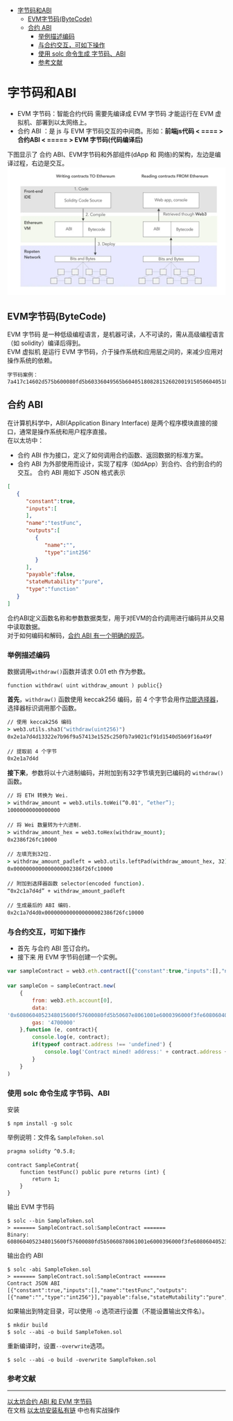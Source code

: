 - [字节码和ABI](#字节码和abi)
  - [EVM字节码(ByteCode)](#evm字节码bytecode)
  - [合约 ABI](#合约-abi)
    - [举例描述编码](#举例描述编码)
    - [与合约交互，可如下操作](#与合约交互可如下操作)
    - [使用 solc 命令生成 字节码、ABI](#使用-solc-命令生成-字节码abi)
    - [参考文献](#参考文献)


# 字节码和ABI  
- EVM 字节码：智能合约代码 需要先编译成 EVM 字节码 才能运行在 EVM 虚拟机、部署到以太网络上。  
- 合约 ABI ：是 js 与 EVM 字节码交互的中间商。形如：**前端js代码 < ==== \> 合约ABI \< ===== > EVM 字节码(代码编译后)**  

下图显示了 合约 ABI、EVM字节码和外部组件(dApp 和 网络)的架构，左边是编译过程，右边是交互。
![](https://github.com/BruceCoins/Pizza369/blob/main/0x0002%20EVM/image/0x01-1.png)  

## EVM字节码(ByteCode)
EVM 字节码 是一种低级编程语言，是机器可读，人不可读的，需从高级编程语言（如 solidity）编译后得到。  
EVM 虚拟机 是运行 EVM 字节码，介于操作系统和应用层之间的，来减少应用对操作系统的依赖。
```
字节码案例：
7a417c14602d575b600080fd5b60336049565b6040518082815260200191505060405180910390f35b6000600190509056fea
```

## 合约 ABI
在计算机科学中，ABI(Application Binary Interface) 是两个程序模块直接的接口，通常是操作系统和用户程序直接。  
在以太坊中：  
- 合约 ABI 作为接口，定义了如何调用合约函数、返回数据的标准方案。  
- 合约 ABI 为外部使用而设计，实现了程序（如dApp）到合约、合约到合约的交互。
合约 ABI 用如下 JSON 格式表示  
```json
[
   {
      "constant":true,
      "inputs":[
      ],
      "name":"testFunc",
      "outputs":[
         {
            "name":"",
            "type":"int256"
         }
      ],
      "payable":false,
      "stateMutability":"pure",
      "type":"function"
   }
]
```
合约ABI定义函数名称和参数数据类型，用于对EVM的合约调用进行编码并从交易中读取数据。  
对于如何编码和解码，[合约 ABI 有一个明确的规范](https://docs.soliditylang.org/en/latest/abi-spec.html)。  
### 举例描述编码
数据调用``withdraw()``函数并请求 0.01 eth 作为参数。
```solidity
function withdraw( uint withdraw_amount ) public{}
```
**首先**，``withdraw()`` 函数使用 keccak256 编码，前 4 个字节会用作[功能选择器](https://docs.soliditylang.org/zh/v0.8.16/abi-spec.html#index-1)，选择器标识调用那个函数。
```cmd
// 使用 keccak256 编码
> web3.utils.sha3("withdraw(uint256)")
0x2e1a7d4d13322e7b96f9a57413e1525c250fb7a9021cf91d1540d5b69f16a49f

// 提取前 4 个字节
0x2e1a7d4d
```
**接下来**，参数将以十六进制编码，并附加到有32字节填充到已编码的 ``withdraw()`` 函数。  
```cmd
// 将 ETH 转换为 Wei.
> withdraw_amount = web3.utils.toWei(“0.01", “ether”);
10000000000000000

// 将 Wei 数量转为十六进制.
> withdraw_amount_hex = web3.toHex(withdraw_mount);
0x2386f26fc10000

// 左填充到32位.
> withdraw_amount_padleft = web3.utils.leftPad(withdraw_amount_hex, 32);
0x0000000000000000002386f26fc10000

// 附加到选择器函数 selector(encoded function).
“0x2c1a7d4d” + withdraw_amount_padleft

// 生成最后的 ABI 编码.
0x2c1a7d4d0x0000000000000000002386f26fc10000
```

### 与合约交互，可如下操作  
- 首先 与合约 ABI 签订合约。
- 接下来 用 EVM 字节码创建一个实例。
```javascript
var sampleContract = web3.eth.contract([{"constant":true,"inputs":[],"name":"testFunc","outputs":[{"name":"","type":"int256"}],"payable":false,"stateMutability":"pure","type":"function"}]);

var sampleCon = sampleContract.new(
    {
        from: web3.eth.account[0],
        data:
'0x6080604052348015600f57600080fd5b50607e8061001e6000396000f3fe6080604052348015600f57600080fd5b506004361060285760003560e01c8063037a417c14602d575b600080fd5b60336049565b6040518082815260200191505060405180910390f35b6000600190509056fea165627a7a72305820e710d7394e9965c17ead6bb53757a23caee28d75a0a02b483638015a49dac6070029',
        gas: '4700000'
    },function (e, contract){
        console.log(e, contract);
        if(typeof contract.address !== 'undefined') {
            console.log('Contract mined! address:' + contract.address + 'transtionHash' + contract.transactionHash);
        }  
    }
)
``` 
### 使用 solc 命令生成 字节码、ABI
安装
```hack
$ npm install -g solc
```
举例说明：文件名 ``SampleToken.sol``
```solidity
pragma solidty ^0.5.8;

contract SampleContrat{
    function testFunc() public pure returns (int) {
        return 1;
    }
}
```
输出 EVM 字节码
```hack
$ solc --bin SampleToken.sol
> ======= SampleContract.sol:SampleContract =======
Binary:
6080604052348015600f57600080fd5b5060878061001e6000396000f3fe6080604052348015600f57600080fd5b506004361060285760003560e01c8063037a417c14602d575b600080fd5b60336049565b6040518082815260200191505060405180910390f35b6000600190509056fea265627a7a7230582050d33093e20eb388eec760ca84ba30ec42dadbdeb8edf5cd8b261e89b8d4279264736f6c634300050a0032 
```
输出合约 ABI
```hack
$ solc -abi SampleToken.sol
> ======= SampleContract.sol:SampleContract =======
Contract JSON ABI 
[{"constant":true,"inputs":[],"name":"testFunc","outputs":[{"name":"","type":"int256"}],"payable":false,"stateMutability":"pure","type":"function"}]
```
如果输出到特定目录，可以使用 ``-o`` 选项进行设置（不能设置输出文件名）。
```hack
$ mkdir build
$ solc --abi -o build SampleToken.sol
```
重新编译时，设置``--overwrite``选项。
```hack
$ solc --abi -o build -overwrite SampleToken.sol 
```

### 参考文献

***

[以太坊合约 ABI 和 EVM 字节码](https://learnblockchain.cn/article/3870)  
在文档 [以太坊安装私有链](https://github.com/BruceCoins/Pizza369/blob/main/0x0000%20docs/%E4%BB%A5%E5%A4%AA%E5%9D%8A%E7%A7%81%E6%9C%89%E9%93%BE%E5%AE%89%E8%A3%85.docx) 中也有实战操作


